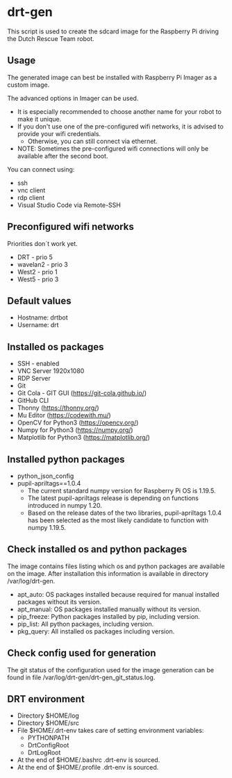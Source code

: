 # drt-gen
This script is used to create the sdcard image for the Raspberry Pi driving the Dutch Rescue Team robot.

## Usage
The generated image can best be installed with Raspberry Pi Imager as a custom image.

The advanced options in Imager can be used.
* It is especially recommended to choose another name for your robot to make it unique.
* If you don't use one of the pre-configured wifi networks, it is advised to provide your wifi credentials.
  * Otherwise, you can still connect via ethernet.
* NOTE: Sometimes the pre-configured wifi connections will only be available after the second boot.

You can connect using:
* ssh
* vnc client
* rdp client
* Visual Studio Code via Remote-SSH

## Preconfigured wifi networks
Priorities don´t work yet.
* DRT - prio 5
* wavelan2 - prio 3
* West2 - prio 1
* West5 - prio 3

## Default values
* Hostname: drtbot
* Username: drt

## Installed os packages
* SSH - enabled
* VNC Server 1920x1080
* RDP Server
* Git
* Git Cola - GIT GUI (https://git-cola.github.io/)
* GitHub CLI
* Thonny (https://thonny.org/)
* Mu Editor (https://codewith.mu/)
* OpenCV for Python3 (https://opencv.org/)
* Numpy for Python3 (https://numpy.org/)
* Matplotlib for Python3 (https://matplotlib.org/)

## Installed python packages
* python_json_config
* pupil-apriltags==1.0.4
  * The current standard numpy version for Raspberry Pi OS is 1.19.5.
  * The latest pupil-apriltags release is depending on functions introduced in numpy 1.20.
  * Based on the release dates of the two libraries, pupil-apriltags 1.0.4 has been selected as the most likely candidate to function with numpy 1.19.5.

## Check installed os and python packages
The image contains files listing which os and python packages are available on the image.
After installation this information is available in directory /var/log/drt-gen.
* apt_auto: OS packages installed because required for manual installed packages without its version.
* apt_manual: OS packages installed manually without its version.
* pip_freeze: Python packages installed by pip, including version.
* pip_list: All python packages, including version.
* pkg_query: All installed os packages including version.

## Check config used for generation
The git status of the configuration used for the image generation can be found in file /var/log/drt-gen/drt-gen_git_status.log.

## DRT environment
* Directory $HOME/log
* Directory $HOME/src
* File $HOME/.drt-env takes care of setting environment variables:
  * PYTHONPATH
  * DrtConfigRoot
  * DrtLogRoot
* At the end of $HOME/.bashrc .drt-env is sourced.
* At the end of $HOME/.profile .drt-env is sourced.

